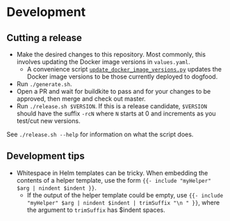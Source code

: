 # Development

## Cutting a release

* Make the desired changes to this repository. Most commonly, this involves updating the Docker image versions in `values.yaml`.
  * A convenience script [`update_docker_image_versions.py`](update_docker_image_versions.py)
    updates the Docker image versions to be those currently deployed to dogfood.
* Run `./generate.sh`.
* Open a PR and wait for buildkite to pass and for your changes to be approved, then merge and check out master.
* Run `./release.sh $VERSION`. If this is a release candidate, `$VERSION` should have the
  suffix `-rcN` where `N` starts at 0 and increments as you test/cut new versions.

See `./release.sh --help` for information on what the script does.

## Development tips

* Whitespace in Helm templates can be tricky. When embedding the contents of a helper template, use
  the form `{{- include "myHelper" $arg | nindent $indent }}`.
  * If the output of the helper template could be empty, use `{{- include "myHelper" $arg | nindent $indent | trimSuffix "\n " }}`, where the argument to `trimSuffix` has $indent spaces.
